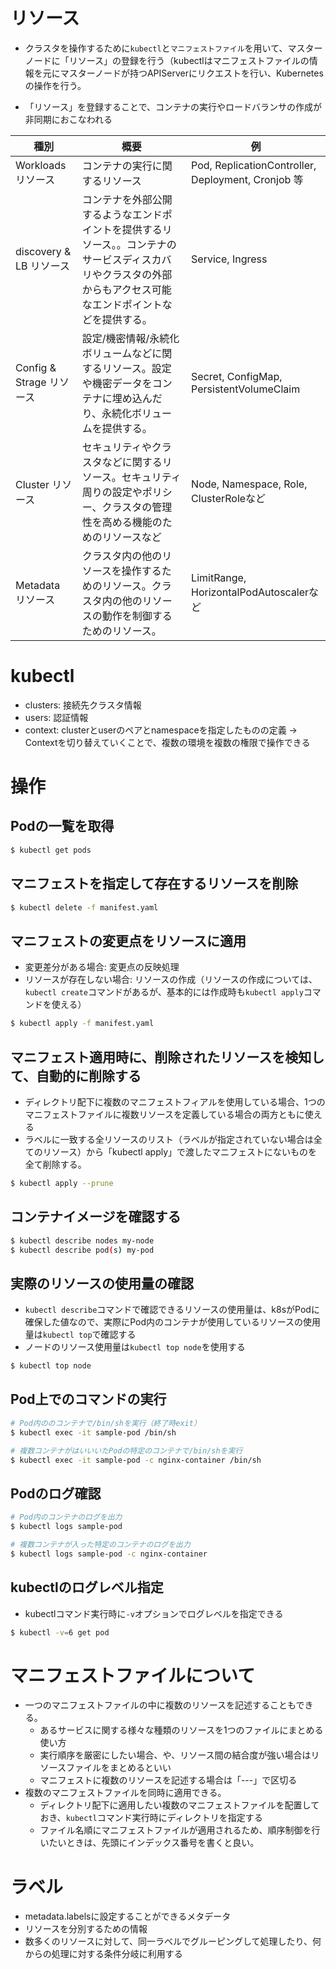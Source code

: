 # リソース
* クラスタを操作するために`kubectl`と`マニフェストファイル`を用いて、マスターノードに「リソース」の登録を行う（kubectlはマニフェストファイルの情報を元にマスターノードが持つAPIServerにリクエストを行い、Kubernetesの操作を行う。

* 「リソース」を登録することで、コンテナの実行やロードバランサの作成が非同期におこなわれる

| 種別 | 概要 | 例
| --- | --- | --- |
| Workloads リソース | コンテナの実行に関するリソース | Pod, ReplicationController, Deployment, Cronjob 等 |
| discovery & LB リソース | コンテナを外部公開するようなエンドポイントを提供するリソース。。コンテナのサービスディスカバリやクラスタの外部からもアクセス可能なエンドポイントなどを提供する。 | Service, Ingress |
| Config & Strage リソース | 設定/機密情報/永続化ボリュームなどに関するリソース。設定や機密データをコンテナに埋め込んだり、永続化ボリュームを提供する。 | Secret, ConfigMap, PersistentVolumeClaim |
| Cluster  リソース | セキュリティやクラスタなどに関するリソース。セキュリティ周りの設定やポリシー、クラスタの管理性を高める機能のためのリソースなど | Node, Namespace, Role, ClusterRoleなど |
| Metadata リソース | クラスタ内の他のリソースを操作するためのリソース。クラスタ内の他のリソースの動作を制御するためのリソース。 | LimitRange, HorizontalPodAutoscalerなど
# kubectl
* clusters: 接続先クラスタ情報
* users: 認証情報
* context: clusterとuserのペアとnamespaceを指定したものの定義 -> Contextを切り替えていくことで、複数の環境を複数の権限で操作できる

# 操作
## Podの一覧を取得
```bash
$ kubectl get pods
```
## マニフェストを指定して存在するリソースを削除
```bash
$ kubectl delete -f manifest.yaml
```

## マニフェストの変更点をリソースに適用
* 変更差分がある場合: 変更点の反映処理
* リソースが存在しない場合: リソースの作成（リソースの作成については、`kubectl create`コマンドがあるが、基本的には作成時も`kubectl apply`コマンドを使える）
```bash
$ kubectl apply -f manifest.yaml
```

## マニフェスト適用時に、削除されたリソースを検知して、自動的に削除する
* ディレクトリ配下に複数のマニフェストフィアルを使用している場合、1つのマニフェストファイルに複数リソースを定義している場合の両方ともに使える
* ラベルに一致する全リソースのリスト（ラベルが指定されていない場合は全てのリソース）から「kubectl apply」で渡したマニフェストにないものを全て削除する。
```bash
$ kubectl apply --prune
```

## コンテナイメージを確認する
```bash
$ kubectl describe nodes my-node
$ kubectl describe pod(s) my-pod
```

## 実際のリソースの使用量の確認
* `kubectl describe`コマンドで確認できるリソースの使用量は、k8sがPodに確保した値なので、実際にPod内のコンテナが使用しているリソースの使用量は`kubectl top`で確認する
* ノードのリソース使用量は`kubectl top node`を使用する
```bash
$ kubectl top node
```
## Pod上でのコマンドの実行
```bash
# Pod内ののコンテナで/bin/shを実行（終了時exit）
$ kubectl exec -it sample-pod /bin/sh

# 複数コンテナがはいいいたPodの特定のコンテナで/bin/shを実行
$ kubectl exec -it sample-pod -c nginx-container /bin/sh
```

## Podのログ確認
```bash
# Pod内のコンテナのログを出力
$ kubectl logs sample-pod

# 複数コンテナが入った特定のコンテナのログを出力
$ kubectl logs sample-pod -c nginx-container
```

## kubectlのログレベル指定
* kubectlコマンド実行時に`-v`オプションでログレベルを指定できる
```bash
$ kubectl -v=6 get pod
```

# マニフェストファイルについて
* 一つのマニフェストファイルの中に複数のリソースを記述することもできる。
   * あるサービスに関する様々な種類のリソースを1つのファイルにまとめる使い方
   * 実行順序を厳密にしたい場合、や、リソース間の結合度が強い場合はリソースファイルをまとめるといい
   * マニフェストに複数のリソースを記述する場合は「---」で区切る
* 複数のマニフェストファイルを同時に適用できる。
   * ディレクトリ配下に適用したい複数のマニフェストファイルを配置しておき、`kubectl`コマンド実行時にディレクトリを指定する
   * ファイル名順にマニフェストファイルが適用されるため、順序制御を行いたいときは、先頭にインデックス番号を書くと良い。

# ラベル
* metadata.labelsに設定することができるメタデータ
* リソースを分別するための情報
* 数多くのリソースに対して、同一ラベルでグルーピングして処理したり、何からの処理に対する条件分岐に利用する
